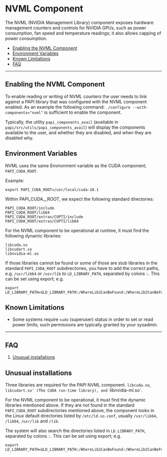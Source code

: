 # NVML Component

The NVML (NVIDIA Management Library) component exposes hardware management
counters and controls for NVIDIA GPUs, such as power consumption, fan speed and
temperature readings; it also allows capping of power consumption.

* [Enabling the NVML Component](#markdown-header-enabling-the-nvml-component)
* [Environment Variables](#markdown-header-environment-variables)
* [Known Limitations](#markdown-header-known-limitations)
* [FAQ](#markdown-header-faq)
***
## Enabling the NVML Component

To enable reading or writing of NVML counters the user needs to link
against a PAPI library that was configured with the NVML component enabled.
As an example the following command: `./configure --with-components="nvml"`
is sufficient to enable the component.

Typically, the utility `papi_components_avail` (available in
`papi/src/utils/papi_components_avail`) will display the components available
to the user, and whether they are disabled, and when they are disabled why.

## Environment Variables
NVML uses the same Environment variable as the CUDA component; `PAPI_CUDA_ROOT`.

Example:

    export PAPI_CUDA_ROOT=/usr/local/cuda-10.1

Within PAPI_CUDA__ROOT, we expect the following standard directories:

    PAPI_CUDA_ROOT/include
    PAPI_CUDA_ROOT/lib64
    PAPI_CUDA_ROOT/extras/CUPTI/include
    PAPI_CUDA_ROOT/extras/CUPTI/lib64

For the NVML component to be operational at runtime, it must find the following dynamic libraries:

    libcuda.so
    libcudart.so
    libnvidia-ml.so

If those libraries cannot be found or some of those are stub libraries in the standard `PAPI_CUDA_ROOT` subdirectories, you have to add the correct paths, e.g. `/usr/lib64` or `/usr/lib` to `LD_LIBRARY_PATH`, separated by colons `:`. This can be set using export; e.g. 

    export LD_LIBRARY_PATH=$LD_LIBRARY_PATH:/WhereLib1CanBeFound:/WhereLib2CanBeFound


## Known Limitations

* Some systems require `sudo` (superuser) status in order to set or read 
power limits; such permissions are typically granted by your sysadmin.
***

## FAQ

1. [Unusual installations](#markdown-header-unusual-installations)

## Unusual installations
Three libraries are required for the PAPI NVML component. `libcuda.so`,
`libcudart.so' (The CUDA run-time library), and `libnvidia-ml.so`.  

For the NVML component to be operational, it must find the dynamic libraries
mentioned above. If they are not found in the standard `PAPI_CUDA_ROOT`
subdirectories mentioned above, the component looks in the Linux default
directories listed by `/etc/ld.so.conf`, usually `/usr/lib64`, `/lib64`,
`/usr/lib` and `/lib`. 

The system will also search the directories listed in `LD_LIBRARY_PATH`,
separated by colons `:`. This can be set using export; e.g. 

    export LD_LIBRARY_PATH=$LD_LIBRARY_PATH:/WhereLib1CanBeFound:/WhereLib2CanBeFound
